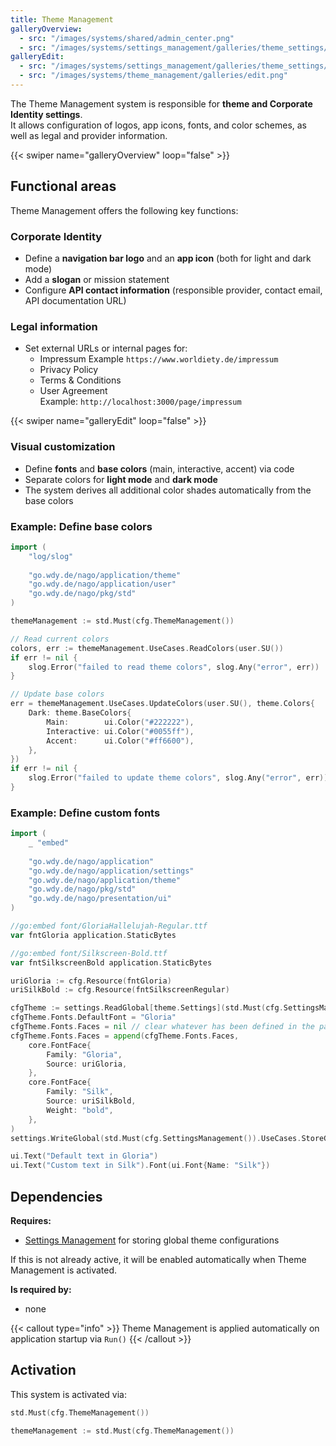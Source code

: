 ```yaml
---
title: Theme Management
galleryOverview:
  - src: "/images/systems/shared/admin_center.png"
  - src: "/images/systems/settings_management/galleries/theme_settings/overview.png"
galleryEdit:
  - src: "/images/systems/settings_management/galleries/theme_settings/edit.png"
  - src: "/images/systems/theme_management/galleries/edit.png"
---
```


The Theme Management system is responsible for **theme and Corporate Identity settings**.  
It allows configuration of logos, app icons, fonts, and color schemes, as well as legal and provider information.

{{< swiper name="galleryOverview" loop="false" >}}

## Functional areas
Theme Management offers the following key functions:

### Corporate Identity
- Define a **navigation bar logo** and an **app icon** (both for light and dark mode)
- Add a **slogan** or mission statement
- Configure **API contact information** (responsible provider, contact email, API documentation URL)

### Legal information
- Set external URLs or internal pages for:
    - Impressum
      Example `https://www.worldiety.de/impressum`
    - Privacy Policy
    - Terms & Conditions
    - User Agreement  
      Example: `http://localhost:3000/page/impressum`

{{< swiper name="galleryEdit" loop="false" >}}

### Visual customization
- Define **fonts** and **base colors** (main, interactive, accent) via code
- Separate colors for **light mode** and **dark mode**
- The system derives all additional color shades automatically from the base colors

### Example: Define base colors
```go
import (
    "log/slog"
    
	"go.wdy.de/nago/application/theme"
	"go.wdy.de/nago/application/user"
    "go.wdy.de/nago/pkg/std"
)

themeManagement := std.Must(cfg.ThemeManagement())

// Read current colors
colors, err := themeManagement.UseCases.ReadColors(user.SU())
if err != nil {
    slog.Error("failed to read theme colors", slog.Any("error", err))
}

// Update base colors
err = themeManagement.UseCases.UpdateColors(user.SU(), theme.Colors{
    Dark: theme.BaseColors{
        Main:        ui.Color("#222222"),
        Interactive: ui.Color("#0055ff"),
        Accent:      ui.Color("#ff6600"),
    },
})
if err != nil {
    slog.Error("failed to update theme colors", slog.Any("error", err))
}
```

### Example: Define custom fonts
```go
import (
    _ "embed"
	
    "go.wdy.de/nago/application"
    "go.wdy.de/nago/application/settings"
    "go.wdy.de/nago/application/theme"
    "go.wdy.de/nago/pkg/std"
    "go.wdy.de/nago/presentation/ui"
)

//go:embed font/GloriaHallelujah-Regular.ttf
var fntGloria application.StaticBytes

//go:embed font/Silkscreen-Bold.ttf
var fntSilkscreenBold application.StaticBytes

uriGloria := cfg.Resource(fntGloria)
uriSilkBold := cfg.Resource(fntSilkscreenRegular)

cfgTheme := settings.ReadGlobal[theme.Settings](std.Must(cfg.SettingsManagement()).UseCases.LoadGlobal)
cfgTheme.Fonts.DefaultFont = "Gloria"
cfgTheme.Fonts.Faces = nil // clear whatever has been defined in the past
cfgTheme.Fonts.Faces = append(cfgTheme.Fonts.Faces,
    core.FontFace{
        Family: "Gloria",
        Source: uriGloria,
    },
    core.FontFace{
        Family: "Silk",
        Source: uriSilkBold,
        Weight: "bold",
    },
)
settings.WriteGlobal(std.Must(cfg.SettingsManagement()).UseCases.StoreGlobal, cfgTheme)

ui.Text("Default text in Gloria")
ui.Text("Custom text in Silk").Font(ui.Font{Name: "Silk"})
```

## Dependencies
**Requires:**
- [Settings Management](../settings_management/) for storing global theme configurations

If this is not already active, it will be enabled automatically when Theme Management is activated.

**Is required by:**
- none

{{< callout type="info" >}}
Theme Management is applied automatically on application startup via `Run()`
{{< /callout >}}

## Activation
This system is activated via:

```go
std.Must(cfg.ThemeManagement())
```
```go
themeManagement := std.Must(cfg.ThemeManagement())
```

